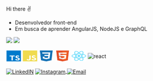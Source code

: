 Hi there ✌️

- Desenvolvedor front-end
- Em busca de aprender AngularJS, NodeJS e GraphQL

<div>
  <img height="180em" src="https://github-readme-stats.vercel.app/api?username=Rafael72-hue&show_icons=true&theme=dracula&inclued_all_commits=true&count_private=true" />
  <img height="180em" src="https://github-readme-stats.vercel.app/api/top-langs/?username=Rafael72-hue&layout=compact&lang_count=16&theme=dracula"/>
</div>
<div style="display: inline_block"><br>
    <img align="center" alt="typescript" height="30" width="40" src="https://raw.githubusercontent.com/devicons/devicon/master/icons/typescript/typescript-plain.svg">
    <img align="center" alt="javascript" height="30" width="40" src="https://raw.githubusercontent.com/devicons/devicon/master/icons/javascript/javascript-plain.svg">
    <img align="center" alt="css" height="30" width="40" src="https://raw.githubusercontent.com/devicons/devicon/master/icons/css3/css3-plain.svg">
    <img align="center" alt="html5" height="30" width="40" src="https://raw.githubusercontent.com/devicons/devicon/master/icons/html5/html5-original.svg">
    <img align="center" alt="react" height="30" width="40" src="https://raw.githubusercontent.com/devicons/devicon/master/icons/react/react-original.svg">
    <img align="center" alt="react" height="30" width="40" src="https://cdn.jsdelivr.net/gh/devicons/devicon/icons/angularjs/angularjs-original.svg">
</div>
<div style="display: inline_block"><br>
   <a href="https://www.linkedin.com/in/rafael-eliú" target="_blank"> <img align="center" alt="LinkedIN" src="https://img.shields.io/badge/LinkedIn-0077B5?style=for-the-badge&logo=linkedin&logoColor=white"></a>
    <a href="https://www.instagram.com/rafael00123/" target="_blank"><img align="center" alt="Instagram" src="https://img.shields.io/badge/Instagram-E4405F?style=for-the-badge&logo=instagram&logoColor=white">
    <a href="mailto:rafaeleliu79@gmail.com" target="_blank"><img align="center" alt="Email" src="https://img.shields.io/badge/Gmail-D14836?style=for-the-badge&logo=gmail&logoColor=white">
</div>
  
